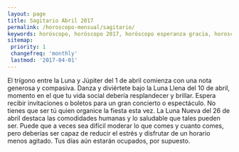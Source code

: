 ```yaml
---
layout: page
title: Sagitario Abril 2017 
permalink: /horoscopo-mensual/sagitario/
keywords: horóscopo, horóscopo 2017, horóscopo esperanza gracia, horoscop, horóscopos gratis, horoscopo sagitario, horoscopo sagitario 2017, Tarot, Astrologia, Zodíaco, sagitario, horoscopo gratis, horoscopo del mes 
sitemap:
 priority: 1
 changefreq: 'monthly'
 lastmod: '2017-04-01'
---
```


 El trígono entre la Luna y Júpiter del 1 de abril comienza con una nota generosa y compasiva. Danza y diviértete bajo la Luna Llena del 10 de abril, momento en el que tu vida social debería resplandecer y brillar. Espera recibir invitaciones o boletos para un gran concierto o espectáculo. No tienes que ser tú quien organice la fiesta esta vez. La Luna Nueva del 26 de abril destaca las comodidades humanas y lo saludable que tales pueden ser. Puede que a veces sea difícil moderar lo que comes y cuanto comes, pero deberías ser capaz de reducir el estrés y disfrutar de un horario menos agitado. Tus días aún estarán ocupados, por supuesto.
